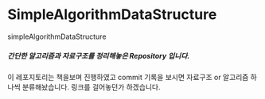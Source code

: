 # SimpleAlgorithmDataStructure
simpleAlgorithmDataStructure
##### 간단한 알고리즘과 자료구조를 정리해놓은 Repository 입니다.
이 레포지토리는 책을보며 진행하였고 commit 기록을 보시면 자료구조 or 알고리즘 하나씩 분류해놨습니다.
링크를 걸어놓던가 하겠습니다.
